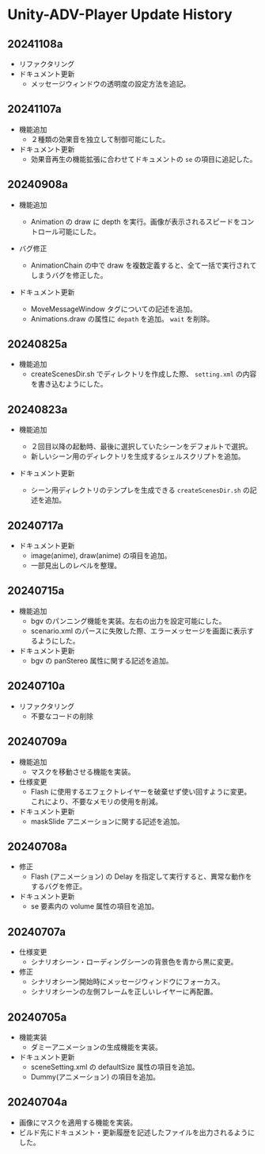 # Unity-ADV-Player Update History

## 20241108a
- リファクタリング
- ドキュメント更新
  - メッセージウィンドウの透明度の設定方法を追記。

## 20241107a

- 機能追加
  - ２種類の効果音を独立して制御可能にした。
- ドキュメント更新
  - 効果音再生の機能拡張に合わせてドキュメントの `se` の項目に追記した。

## 20240908a

  - 機能追加
    - Animation の draw に depth を実行。画像が表示されるスピードをコントロール可能にした。
  
  - バグ修正
    - AnimationChain の中で draw を複数定義すると、全て一括で実行されてしまうバグを修正した。

  - ドキュメント更新
    - MoveMessageWindow タグについての記述を追加。
    - Animations.draw の属性に `depath` を追加。 `wait` を削除。

## 20240825a

- 機能追加
  - createScenesDir.sh でディレクトリを作成した際、 `setting.xml` の内容を書き込むようにした。

## 20240823a 

- 機能追加
  - ２回目以降の起動時、最後に選択していたシーンをデフォルトで選択。
  - 新しいシーン用のディレクトリを生成するシェルスクリプトを追加。
  
- ドキュメント更新
  - シーン用ディレクトリのテンプレを生成できる `createScenesDir.sh` の記述を追加。

## 20240717a

- ドキュメント更新
  - image(anime), draw(anime) の項目を追加。
  - 一部見出しのレベルを整理。

## 20240715a

- 機能追加
  - bgv のパンニング機能を実装。左右の出力を設定可能にした。
  - scenario.xml のパースに失敗した際、エラーメッセージを画面に表示するようにした。
- ドキュメント更新
  - bgv の panStereo 属性に関する記述を追加。

## 20240710a

- リファクタリング
  - 不要なコードの削除

## 20240709a

- 機能追加
  - マスクを移動させる機能を実装。
- 仕様変更
  - Flash に使用するエフェクトレイヤーを破棄せず使い回すように変更。これにより、不要なメモリの使用を削減。
- ドキュメント更新
  - maskSlide アニメーションに関する記述を追加。

## 20240708a

- 修正
  - Flash (アニメーション) の Delay を指定して実行すると、異常な動作をするバグを修正。
- ドキュメント更新
  - se 要素内の volume 属性の項目を追加。

## 20240707a

- 仕様変更
    - シナリオシーン・ローディングシーンの背景色を青から黒に変更。
- 修正
  - シナリオシーン開始時にメッセージウィンドウにフォーカス。
  - シナリオシーンの左側フレームを正しいレイヤーに再配置。

## 20240705a

- 機能実装
    - ダミーアニメーションの生成機能を実装。
- ドキュメント更新
    - sceneSetting.xml の defaultSize 属性の項目を追加。
    - Dummy(アニメーション) の項目を追加。

## 20240704a
    
- 画像にマスクを適用する機能を実装。
- ビルド先にドキュメント・更新履歴を記述したファイルを出力されるようにした。
